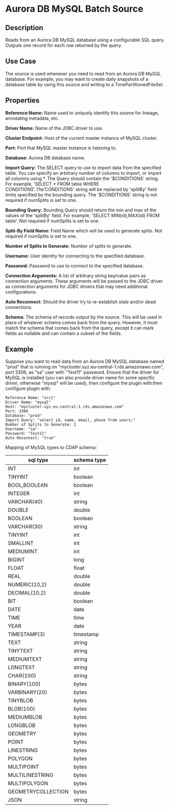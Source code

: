 # Aurora DB MySQL Batch Source


Description
-----------
Reads from an Aurora DB MySQL database using a configurable SQL query.
Outputs one record for each row returned by the query.


Use Case
--------
The source is used whenever you need to read from an Aurora DB MySQL database. For example, you may want
to create daily snapshots of a database table by using this source and writing to
a TimePartitionedFileSet.


Properties
----------
**Reference Name:** Name used to uniquely identify this source for lineage, annotating metadata, etc.

**Driver Name:** Name of the JDBC driver to use.

**Cluster Endpoint:** Host of the current master instance of MySQL cluster.

**Port:** Port that MySQL master instance is listening to.

**Database:** Aurora DB database name.

**Import Query:** The SELECT query to use to import data from the specified table.
You can specify an arbitrary number of columns to import, or import all columns using \*. The Query should
contain the '$CONDITIONS' string. For example, 'SELECT * FROM table WHERE $CONDITIONS'.
The '$CONDITIONS' string will be replaced by 'splitBy' field limits specified by the bounding query.
The '$CONDITIONS' string is not required if numSplits is set to one.

**Bounding Query:** Bounding Query should return the min and max of the values of the 'splitBy' field.
For example, 'SELECT MIN(id),MAX(id) FROM table'. Not required if numSplits is set to one.

**Split-By Field Name:** Field Name which will be used to generate splits. Not required if numSplits is set to one.

**Number of Splits to Generate:** Number of splits to generate.

**Username:** User identity for connecting to the specified database.

**Password:** Password to use to connect to the specified database.

**Connection Arguments:** A list of arbitrary string key/value pairs as connection arguments. These arguments
will be passed to the JDBC driver as connection arguments for JDBC drivers that may need additional configurations.

**Auto Reconnect:** Should the driver try to re-establish stale and/or dead connections.

**Schema:** The schema of records output by the source. This will be used in place of whatever schema comes
back from the query. However, it must match the schema that comes back from the query,
except it can mark fields as nullable and can contain a subset of the fields.

Example
------
Suppose you want to read data from an Aurora DB MySQL database named "prod" that is running on 
"mycluster.xyz.eu-central-1.rds.amazonaws.com", port 3306, as "sa" user with "Test11" password. 
Ensure that the driver for MySQL is installed (you can also provide driver name for some specific driver, 
otherwise "mysql" will be used), then configure the plugin with:then configure plugin with: 


```
Reference Name: "src1"
Driver Name: "mysql"
Host: "mycluster.xyz.eu-central-1.rds.amazonaws.com"
Port: 3306
Database: "prod"
Import Query: "select id, name, email, phone from users;"
Number of Splits to Generate: 1
Username: "sa"
Password: "Test11"
Auto Reconnect: "true"
```  

Mapping of MySQL types to CDAP schema:

| sql type           | schema type  |
| ------------------ | ------------ |
| INT                | int          |
| TINYINT            | boolean      |
| BOOL,BOOLEAN       | boolean      |
| INTEGER            | int          |
| VARCHAR(40)        | string       |
| DOUBLE             | double       |
| BOOLEAN            | boolean      |
| VARCHAR(30)        | string       |
| TINYINT            | int          |
| SMALLINT           | int          |
| MEDIUMINT          | int          |
| BIGINT             | long         |
| FLOAT              | float        |
| REAL               | double       |
| NUMERIC(10,2)      | double       |
| DECIMAL(10,2)      | double       |
| BIT                | boolean      | 
| DATE               | date         |
| TIME               | time         |
| YEAR               | date         |
| TIMESTAMP(3)       | timestamp    |
| TEXT               | string       |
| TINYTEXT           | string       |
| MEDIUMTEXT         | string       |
| LONGTEXT           | string       |
| CHAR(100)          | string       |
| BINARY(100)        | bytes        |
| VARBINARY(20)      | bytes        |
| TINYBLOB           | bytes        |
| BLOB(100)          | bytes        |
| MEDIUMBLOB         | bytes        |
| LONGBLOB           | bytes        |
| GEOMETRY           | bytes        |
| POINT              | bytes        |
| LINESTRING         | bytes        |
| POLYGON            | bytes        |
| MULTIPOINT         | bytes        |
| MULTILINESTRING    | bytes        |
| MULTIPOLYGON       | bytes        |
| GEOMETRYCOLLECTION | bytes        |
| JSON               | string       |

